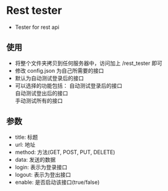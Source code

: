 # Rest tester
* Tester for rest api

## 使用

* 将整个文件夹拷贝到任何服务器中，访问加上 /rest_tester 即可
* 修改 config.json 为自己所需要的接口
* 默认为自动测试登录后的接口
* 可以选择的功能包括：
自动测试登录后的接口  
自动测试登出后的接口  
手动测试所有的接口  

## 参数

* title: 标题
* url: 地址
* method: 方法(GET, POST, PUT, DELETE)
* data: 发送的数据
* login: 表示为登录接口
* logout: 表示为登出接口
* enable: 是否启动该接口(true/false)